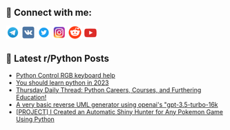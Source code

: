 ## 🔎 Connect with me:
[<img src="https://github.com/bullbesh/bullbesh/blob/main/images/Telegram.png" width="32" height="32" />](https://t.me/bullbesh)
[<img src="https://github.com/bullbesh/bullbesh/blob/main/images/VK.png" width="32" height="32" />](https://vk.com/bullbesh)
[<img src="https://github.com/bullbesh/bullbesh/blob/main/images/Twitter.png" width="32" height="32" />](https://twitter.com/bullbesh1)
[<img src="https://github.com/bullbesh/bullbesh/blob/main/images/Instagram.png" width="32" height="32" />](https://www.instagram.com/bullbesh)
[<img src="https://github.com/bullbesh/bullbesh/blob/main/images/Reddit.png" width="32" height="32" />](https://www.reddit.com/user/bullbesh)
[<img src="https://github.com/bullbesh/bullbesh/blob/main/images/YouTube.png" width="32" height="32" />](https://www.youtube.com/channel/UCtfjRs6uzgq5mfm8S06WTcg)

## 📕 Latest r/Python Posts
<!-- BLOG-POST-LIST:START -->
- [Python Control RGB keyboard help](https://www.reddit.com/r/Python/comments/15guotz/python_control_rgb_keyboard_help/)
- [You should learn python in 2023](https://www.reddit.com/r/Python/comments/15guh3q/you_should_learn_python_in_2023/)
- [Thursday Daily Thread: Python Careers, Courses, and Furthering Education!](https://www.reddit.com/r/Python/comments/15goaj7/thursday_daily_thread_python_careers_courses_and/)
- [A very basic reverse UML generator using openai&#39;s &quot;gpt-3.5-turbo-16k](https://www.reddit.com/r/Python/comments/15gmvke/a_very_basic_reverse_uml_generator_using_openais/)
- [[PROJECT] I Created an Automatic Shiny Hunter for Any Pokemon Game Using Python](https://www.reddit.com/r/Python/comments/15gio30/project_i_created_an_automatic_shiny_hunter_for/)
<!-- BLOG-POST-LIST:END -->
